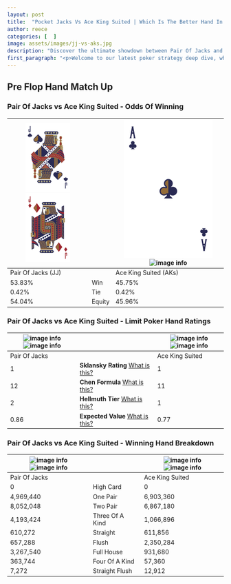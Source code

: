 ```yaml
---
layout: post
title:  "Pocket Jacks Vs Ace King Suited | Which Is The Better Hand In Poker? A Complete Guide"
author: reece
categories: [  ]
image: assets/images/jj-vs-aks.jpg
description: "Discover the ultimate showdown between Pair Of Jacks and Ace King Suited in poker! Uncover the odds, strategies, and scenarios where one hand triumphs over the other. Get ready to up your poker game with this thrilling analysis."
first_paragraph: "<p>Welcome to our latest poker strategy deep dive, where we're pitting two distinct hands against each other in a high-stakes showdown: Pair Of Jacks vs Ace King Suited.</p><p>In the dynamic world of poker, every decision counts, and knowing which hand holds the upper hand is key to your success at the table.</p><p>In this article, we'll dissect these two hands, explore the scenarios where one dominates the other, and equip you with the knowledge to make strategic choices that can tip the odds in your favor.</p><p>Get ready to unravel the intriguing dynamics of these poker hands and elevate your game to new heights.</p>"
---
```




[comment]: # (sp0)

## Pre Flop Hand Match Up

<div class="table hand-ratings" markdown="1"> 



### Pair Of Jacks vs Ace King Suited - Odds Of Winning


    
| ![image info](assets/images/hand1/j.png) ![image info](assets/images/hand1/jo.png) |  | ![image info](assets/images/hand2/a.png) ![image info](assets/images/hand2/ks.png) |
| -------- | -------- | -------- |
| Pair Of Jacks (JJ) |  | Ace King Suited (AKs) |
| 53.83% | Win | 45.75% |
| 0.42% | Tie | 0.42% |
| 54.04% | Equity | 45.96% |




[comment]: # (sp1)



### Pair Of Jacks vs Ace King Suited - Limit Poker Hand Ratings


    
| ![image info](https://www.riverpairs.com/assets/images/hand1/j.png) ![image info](https://www.riverpairs.com/assets/images/hand1/jo.png) |  | ![image info](https://www.riverpairs.com/assets/images/hand2/a.png) ![image info](https://www.riverpairs.com/assets/images/hand2/ks.png) |
| -------- | -------- | -------- |
| Pair Of Jacks |  | Ace King Suited |
| 1 | **Sklansky Rating** [What is this?](/sklansky-rating-explained) | 1 |
| 12 | **Chen Formula** [What is this?](/chen-formula-explained) | 11 |
| 2 | **Hellmuth Tier** [What is this?](/Hellmuth-tier-explained) | 1 |
| 0.86 | **Expected Value** [What is this?](/expected-value-explained) | 0.77 |




[comment]: # (sp2)



### Pair Of Jacks vs Ace King Suited - Winning Hand Breakdown


    
| ![image info](https://www.riverpairs.com/assets/images/hand1/j.png) ![image info](https://www.riverpairs.com/assets/images/hand1/jo.png) |  | ![image info](https://www.riverpairs.com/assets/images/hand2/a.png) ![image info](https://www.riverpairs.com/assets/images/hand2/ks.png) |
| -------- | -------- | -------- |
| Pair Of Jacks |  | Ace King Suited |
| 0 | High Card | 0 |
| 4,969,440 | One Pair | 6,903,360 |
| 8,052,048 | Two Pair | 6,867,180 |
| 4,193,424 | Three Of A Kind | 1,066,896 |
| 610,272 | Straight | 611,856 |
| 657,288 | Flush | 2,350,284 |
| 3,267,540 | Full House | 931,680 |
| 363,744 | Four Of A Kind | 57,360 |
| 7,272 | Straight Flush | 12,912 |




[comment]: # (sp3)



</div>

[comment]: # (sp4)



[comment]: # (sp5)

